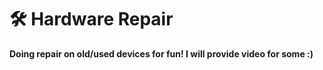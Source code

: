 # 🛠️ Hardware Repair
**Doing repair on old/used devices for fun! I will provide video for some :)**
